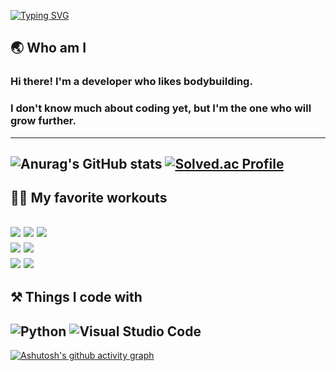 [![Typing SVG](https://readme-typing-svg.demolab.com?font=Fira+Code&size=30&pause=1000&center=true&vCenter=true&width=435&lines=%E2%98%85+Welcome+to+my+page+%E2%98%85)](https://git.io/typing-svg)

## 🌏 Who am I
### Hi there! I'm a developer who likes bodybuilding.
### I don't know much about coding yet, but I'm the one who will grow further.
---
![Anurag's GitHub stats](https://github-readme-stats.vercel.app/api?username=blossom22&show_icons=true&theme=algolia)
[![Solved.ac Profile](http://mazassumnida.wtf/api/v2/generate_badge?boj=sparrow22)](https://solved.ac/sparrow22/)
---
## 🏋️‍♂️ My favorite workouts
<img src="https://img.shields.io/badge/Lat_pulldown-E34F26?style=for-the-badge&logo=Lat_pulldown&logoColor=white"> <img src="https://img.shields.io/badge/Mts_Row-E34F26?style=for-the-badge&logo=Mts_Row&logoColor=white"> <img src="https://img.shields.io/badge/Deadlift-E34F26?style=for-the-badge&logo=Deadlift&logoColor=white">   
<img src="https://img.shields.io/badge/Squat-1572B6?style=for-the-badge&logo=Squat&logoColor=white"> <img src="https://img.shields.io/badge/Linear_leg_press-1572B6?style=for-the-badge&logo=Linear_leg_press&logoColor=white">   
<img src="https://img.shields.io/badge/Lateral_raise-003545?style=for-the-badge&logo=Lateral_raise&logoColor=white"> <img src="https://img.shields.io/badge/Shoulder_press-003545?style=for-the-badge&logo=Shoulder_press&logoColor=white">
---

## ⚒ Things I code with 
![Python](https://img.shields.io/badge/python-3670A0?style=for-the-badge&logo=python&logoColor=ffdd54)
![Visual Studio Code](https://img.shields.io/badge/Visual%20Studio%20Code-0078d7.svg?style=for-the-badge&logo=visual-studio-code&logoColor=white)
---

[![Ashutosh's github activity graph](https://github-readme-activity-graph.vercel.app/graph?username=blossom22&theme=react-dark)](https://github.com/ashutosh00710/github-readme-activity-graph)
